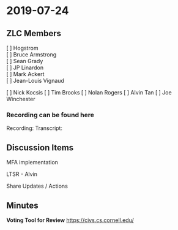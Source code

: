 # 2019-07-24

## ZLC Members
[ ] Hogstrom   
[ ] Bruce Armstrong   
[ ] Sean Grady   
[ ] JP Linardon   
[ ] Mark Ackert   
[ ] Jean-Louis Vignaud   

[ ] Nick Kocsis
[ ] Tim Brooks
[ ] Nolan Rogers
[ ] Alvin Tan
[ ] Joe Winchester


### Recording can be found here   
Recording: 
Transcript: 

## Discussion Items
MFA implementation

LTSR - Alvin

Share Updates / Actions



## Minutes


__Voting Tool for Review__
https://civs.cs.cornell.edu/
   
   
